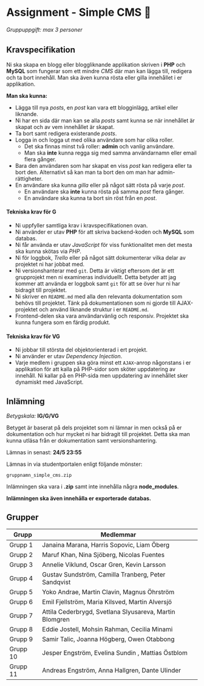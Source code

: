 # Assignment - Simple CMS :notebook:
###### Gruppuppgift: max 3 personer

## Kravspecifikation

Ni ska skapa en blogg eller bloggliknande applikation skriven i __PHP__ och __MySQL__ som fungerar som ett mindre _CMS_ där man kan lägga till, redigera och ta bort innehåll. Man ska även kunna rösta eller gilla innehållet i er applikation.

**Man ska kunna:**
* Lägga till nya _posts_, en _post_ kan vara ett blogginlägg, artikel eller liknande.
* Ni har en sida där man kan se alla _posts_ samt kunna se när innehållet är skapat och av vem innehållet är skapat.
* Ta bort samt redigera existerande _posts_.
* Logga in och logga ut med olika användare som har olika roller.
    - Det ska finnas minst två roller: __admin__ och vanlig användare.
    - Man ska __inte__ kunna regga sig med samma användarnamn eller email flera gånger.
* Bara den användaren som har skapat en viss _post_ kan redigera eller ta bort den. Alternativt så kan man ta bort den om man har admin-rättigheter.
* En användare ska kunna _gilla_ eller på något sätt rösta på varje _post_.
    - En användare ska __inte__ kunna rösta på samma _post_ flera gånger.
    - En användare ska kunna ta bort sin röst från en _post_.


#### Tekniska krav för G

* Ni uppfyller samtliga krav i kravspecifikationen ovan.
* Ni använder er utav **PHP** för att skriva backend-koden och **MySQL** som databas.
* Ni får använda er utav _JavaScript_ för viss funktionalitet men det mesta ska kunna skötas via _PHP_.
* Ni för loggbok, *Trello* eller på något sätt dokumenterar vilka delar av projektet ni har jobbat med.
* Ni versionshanterar med `git`. Detta är viktigt eftersom det är ett grupprojekt men ni examineras individuellt. Detta betyder att jag kommer att använda er loggbok samt `git` för att se över hur ni har bidragit till projektet.
* Ni skriver en `README.md` med alla den relevanta dokumentation som behövs till projektet. Tänk på dokumentationen som ni gjorde till AJAX-projektet och använd liknande struktur i er `README.md`. 
* Frontend-delen ska vara användarvänlig och responsiv. Projektet ska kunna fungera som en färdig produkt.

#### Tekniska krav för VG

* Ni jobbar till största del objektorienterad i ert projekt.
* Ni använder er utav *Dependency Injection*.
* Varje medlem i gruppen ska göra minst ett `AJAX`-anrop någonstans i er applikation för att kalla på PHP-sidor som sköter uppdatering av innehåll. Ni kallar på en PHP-sida men uppdatering av innehållet sker dynamiskt med JavaScript.

## Inlämning

_Betygskala:_ __IG/G/VG__

Betyget är baserat på dels projektet som ni lämnar in men också på er dokumentation och hur mycket ni har bidragit till projektet. Detta ska man kunna utläsa från er dokumentation samt versionshantering.

Lämnas in senast: __24/5 23:55__

Lämnas in via studentportalen enligt följande mönster:

`gruppnamn_simple_cms.zip`

Inlämningen ska vara i **.zip** samt inte innehålla några __node_modules__.

__Inlämningen ska även innehålla er exporterade databas.__


## Grupper


|   Grupp   |                         Medlemmar                         |    
|-----------|-----------------------------------------------------------|
|   Grupp 1 |   Janaina Marana, Harris Sopovic, Liam Öberg              | 
|   Grupp 2 |   Maruf Khan, Nina Sjöberg, Nicolas Fuentes               | 
|   Grupp 3 |   Annelie Viklund, Oscar Gren, Kevin Larsson              | 
|   Grupp 4 |   Gustav Sundström, Camilla Tranberg, Peter Sandqvist     | 
|   Grupp 5 |   Yoko Andrae, Martin Clavin, Magnus Öhrström             |    
|   Grupp 6 |   Emil Fjellström, Maria Kilsved, Martin Alversjö         | 
|   Grupp 7 |   Attila Cederbrygd, Svetlana Slyusareva, Martin Blomgren | 
|   Grupp 8 |   Eddie Jostell, Mohsin Rahman, Cecilia Minami            | 
|   Grupp 9 |   Samir Talic, Joanna Högberg, Owen Otabbong              | 
|   Grupp 10|   Jesper Engström, Evelina Sundin , Mattias Östblom       | 
|   Grupp 11|   Andreas Engström, Anna Hallgren, Dante Ulinder          | 

